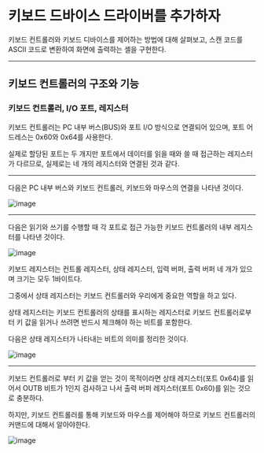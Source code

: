 # 키보드 드바이스 드라이버를 추가하자

키보드 컨트롤러와 키보드 디바이스를 제어하는 방법에 대해 살펴보고,
스캔 코드를 ASCII 코드로 변환하여 화면에 출력하는 셸을 구현한다.

<hr>

## 키보드 컨트롤러의 구조와 기능

### 키보드 컨트롤러, I/O 포트, 레지스터

키보드 컨트롤러는 PC 내부 버스(BUS)와 포트 I/O 방식으로 연결되어 있으며,
포트 어드레스는 0x60와 0x64를 사용한다.

실제로 할당된 포트는 두 개지만 포트에서 데이터를 읽을 때와 쓸 때 접근하는 레지스터가 다르므로,
실제로는 네 개의 레지스터와 연결된 것과 같다.

<hr>

다음은 PC 내부 버스와 키보드 컨트롤러, 키보드와 마우스의 연결을 나타낸 것이다.

![image](https://user-images.githubusercontent.com/34773827/61141499-b0709380-a508-11e9-9665-b02378468f77.png)

<hr>

다음은 읽기와 쓰기를 수행할 때 각 포트로 접근 가능한 키보드 컨트롤러의 내부 레지스터를 나타낸 것이다.

![image](https://user-images.githubusercontent.com/34773827/61141800-57552f80-a509-11e9-81bc-fbcd932a0480.png)

키보드 레지스터는 컨트롤 레지스터, 상태 레지스터, 입력 버퍼, 출력 버퍼 네 개가 있으며 크기는 모두 1바이트다.

그중에서 상태 레지스터는 키보드 컨트롤러와 우리에게 중요한 역할을 하고 있다.

상태 레지스터는 키보드 컨트롤러의 상태를 표시하는 레지스터로 키보드 컨트롤러로부터 키 값을 읽거나 쓰려면 반드시 체크해야 하는 비트를 포함한다.

다음은  상태 레지스터가 나타내는 비트의 의미를 정리한 것이다.

![image](https://user-images.githubusercontent.com/34773827/61142554-00e8f080-a50b-11e9-80b9-22db4f81a611.png)

<hr>

키보드 컨트롤러로 부터 키 값을 얻는 것이 목적이라면 상태 레지스터(포트 0x64)를 읽어서
OUTB 비트가 1인지 검사하고 나서 출력 버퍼 레지스터(포트 0x60)를 읽는 것으로 충분하다.

하지만,
키보드 컨트롤러를 통해 키보드와 마우스를 제어해야 하므로 키보드 컨트롤러의 커맨드에 대해서 알아야한다.

![image](https://user-images.githubusercontent.com/34773827/61143051-27f3f200-a50c-11e9-9c0d-f17d1292c3f0.png)

